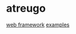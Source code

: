 # atreugo

[web framework](https://github.com/savsgio/atreugo)
[examples](https://github.com/atreugo/examples)

